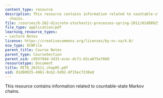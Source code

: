 ```yaml
---
content_type: resource
description: This resource contains information related to countable-state Markov
  chains.
file: /courses/6-262-discrete-stochastic-processes-spring-2011/01d0892549619cb25d928f15ec7230ed_MIT6_262S11_chap05.pdf
file_type: application/pdf
learning_resource_types:
- Lecture Notes
license: https://creativecommons.org/licenses/by-nc-sa/4.0/
ocw_type: OCWFile
parent_title: Course Notes
parent_type: CourseSection
parent_uid: c993794d-3d33-ecec-dc71-65ca875a7660
resourcetype: Document
title: MIT6_262S11_chap05.pdf
uid: 01d08925-4961-9cb2-5d92-8f15ec7230ed
---
```

This resource contains information related to countable-state Markov chains.